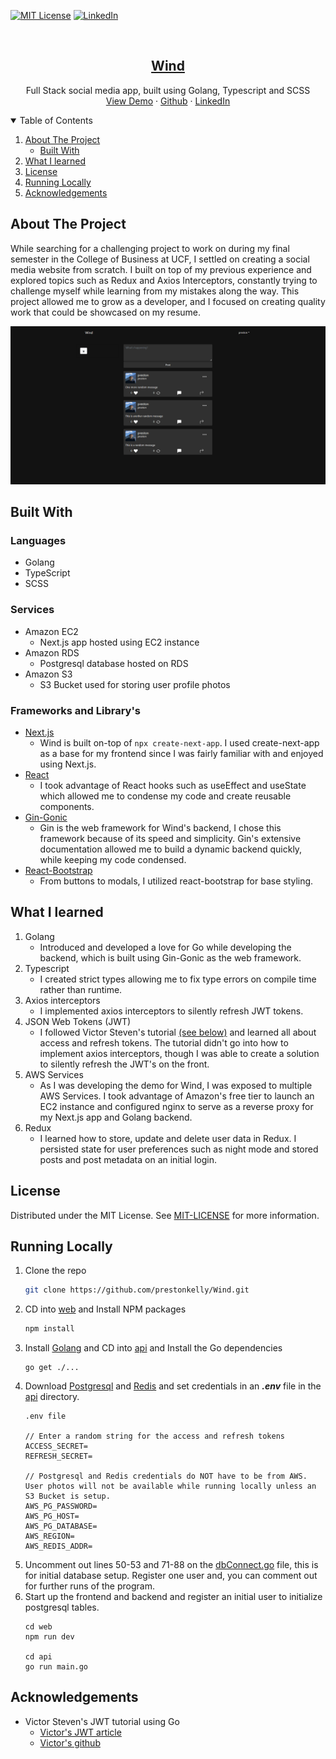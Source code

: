[comment]: <> (README Template --> https://github.com/othneildrew/Best-README-Template)



<!-- PROJECT SHIELDS -->
[![MIT License][license-shield]][license-url]
[![LinkedIn][linkedin-shield]][linkedin-url]



<!-- PROJECT LOGO -->
<br />
<p align="center">
  <h2 align="center">
    <a align="center" href="http://ec2-34-207-154-73.compute-1.amazonaws.com">Wind</a>
  </h2>

  <p align="center">
    Full Stack social media app, built using Golang, Typescript and SCSS
    <br />
    <a href="http://ec2-34-207-154-73.compute-1.amazonaws.com">View Demo</a>
    ·
    <a href="https://github.com/prestonkelly">Github</a>
    ·
    <a href="https://www.linkedin.com/in/prestonkelly1/">LinkedIn</a>
  </p>
</p>



<!-- TABLE OF CONTENTS -->
<details open="open">
  <summary>Table of Contents</summary>
  <ol>
    <li>
      <a href="#about-the-project">About The Project</a>
      <ul>
        <li><a href="#built-with">Built With</a></li>
      </ul>
    </li>
    <li><a href="#what-i-learned">What I learned</a></li>
    <li><a href="#license">License</a></li>
    <li><a href="#running-locally">Running Locally</a></li>
    <li><a href="#acknowledgements">Acknowledgements</a></li>
  </ol>
</details>



<!-- ABOUT THE PROJECT -->
## About The Project

While searching for a challenging project to work on during my final semester in the College of Business at UCF, I settled on creating a social media website from scratch. I built on top of my previous experience and explored topics such as Redux and Axios Interceptors, constantly trying to challenge myself while learning from my mistakes along the way. This project allowed me to grow as a developer, and I focused on creating quality work that could be showcased on my resume.

[![Product Screen Shot][product-screenshot]](http://ec2-34-207-154-73.compute-1.amazonaws.com)


## Built With

### Languages
* Golang
* TypeScript
* SCSS

### Services
* Amazon EC2
  * Next.js app hosted using EC2 instance
* Amazon RDS
  * Postgresql database hosted on RDS
* Amazon S3
  * S3 Bucket used for storing user profile photos
  
### Frameworks and Library's
* [Next.js](https://nextjs.org/)
  * Wind is built on-top of `npx create-next-app`. I used create-next-app as a base for my frontend since I was fairly familiar with and enjoyed using Next.js. 
* [React](https://reactjs.org/)
  * I took advantage of React hooks such as useEffect and useState which allowed me to condense my code and create reusable components. 
* [Gin-Gonic](https://github.com/gin-gonic)
  * Gin is the web framework for Wind's backend, I chose this framework because of its speed and simplicity. Gin's extensive documentation allowed me to build a dynamic backend quickly, while keeping my code condensed.
* [React-Bootstrap](https://react-bootstrap.github.io/)
  * From buttons to modals, I utilized react-bootstrap for base styling.


<!-- WHAT I LEARNED -->
## What I learned

1. Golang
   * Introduced and developed a love for Go while developing the backend, which is built using Gin-Gonic as the web framework.
2. Typescript
   * I created strict types allowing me to fix type errors on compile time rather than runtime.
3. Axios interceptors
   * I implemented axios interceptors to silently refresh JWT tokens.
4. JSON Web Tokens (JWT)
   * I followed Victor Steven's tutorial [(see below)](#Acknowledgements) and learned all about access and refresh tokens. The tutorial didn't go into how to implement axios interceptors, though I was able to create a solution to silently refresh the JWT's on the front.
5. AWS Services
   * As I was developing the demo for Wind, I was exposed to multiple AWS Services. I took advantage of Amazon's free tier to launch an EC2 instance and configured nginx to serve as a reverse proxy for my Next.js app and Golang backend.
6. Redux
   * I learned how to store, update and delete user data in Redux. I persisted state for user preferences such as night mode and stored posts and post metadata on an initial login.

<!-- LICENSE -->
## License

Distributed under the MIT License. See [MIT-LICENSE](https://github.com/git/git-scm.com/blob/master/MIT-LICENSE.txt) for more information.

<!-- RUNNING LOCALLY -->
## Running Locally

1. Clone the repo
   ```sh
   git clone https://github.com/prestonkelly/Wind.git
   ```
2. CD into [web](https://github.com/prestonkelly/Wind/tree/master/web) and Install NPM packages
   ```sh
   npm install
   ```
3. Install [Golang](https://golang.org/dl/) and CD into [api](https://github.com/prestonkelly/Wind/tree/master/api) and Install the Go dependencies
    ```
    go get ./...
    ```
4. Download [Postgresql](https://www.postgresql.org/download/) and [Redis](https://redis.io/download) and set credentials in an ***.env*** file in the [api](https://github.com/prestonkelly/Wind/tree/master/web) directory.
   ```
   .env file
   
   // Enter a random string for the access and refresh tokens
   ACCESS_SECRET=
   REFRESH_SECRET=
   
   // Postgresql and Redis credentials do NOT have to be from AWS. User photos will not be available while running locally unless an S3 Bucket is setup.
   AWS_PG_PASSWORD=
   AWS_PG_HOST=
   AWS_PG_DATABASE=
   AWS_REGION=
   AWS_REDIS_ADDR=
   ```
5. Uncomment out lines 50-53 and 71-88 on the [dbConnect.go](https://github.com/prestonkelly/Wind/blob/master/api/controllers/dbConnect.go) file, this is for initial database setup. Register one user and, you can comment out for further runs of the program.
6. Start up the frontend and backend and register an initial user to initialize postgresql tables.
   ```
   cd web
   npm run dev
   
   cd api 
   go run main.go 
   ```

<!-- ACKNOWLEDGEMENTS -->
## Acknowledgements
* Victor Steven's JWT tutorial using Go
  * [Victor's JWT article](https://learn.vonage.com/blog/2020/03/13/using-jwt-for-authentication-in-a-golang-application-dr/)
  * [Victor's github](https://github.com/victorsteven)





<!-- MARKDOWN LINKS & IMAGES -->
<!-- https://www.markdownguide.org/basic-syntax/#reference-style-links -->
[license-shield]: https://img.shields.io/github/license/othneildrew/Best-README-Template.svg?style=for-the-badge
[license-url]: https://github.com/git/git-scm.com/blob/main/MIT-LICENSE.txt
[linkedin-shield]: https://img.shields.io/badge/-LinkedIn-black.svg?style=for-the-badge&logo=linkedin&colorB=555
[linkedin-url]: https://www.linkedin.com/in/prestonkelly1/
[product-screenshot]: ./readmePhotos/demo1.png